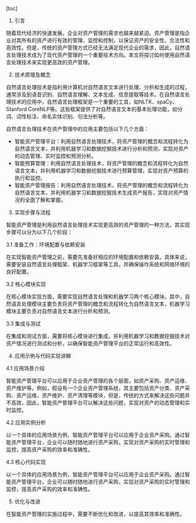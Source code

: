 
[toc]                    
                
                
1. 引言

随着现代经济的快速发展，企业对资产管理的需求也越来越紧迫。资产管理是指企业对其所有的资产进行有效的管理、监控和控制，以保证资产的安全性、合法性和高效性。但是，传统的资产管理方式已经无法满足现代企业的需求，因此，自然语言处理技术成为了现代资产管理的一个重要技术方向。本文将探讨如何使用自然语言处理技术来实现更高效的资产管理。

2. 技术原理及概念

自然语言处理技术是指利用计算机对自然语言文本进行处理、分析和生成的过程，通常涉及到语音识别、自然语言理解、文本生成、信息提取等技术。在自然语言处理技术的应用中，自然语言处理框架是一个重要的工具，如NLTK、spaCy、Stanford CoreNLP等。这些框架提供了对自然语言文本的基本处理功能，如分词、词性标注、命名实体识别、句法分析等。

自然语言处理技术在资产管理中的应用主要包括以下几个方面：

- 智能资产管理平台：利用自然语言处理技术，将资产管理的概念和流程转化为自然语言文本，并利用机器学习和数据挖掘技术进行分析和预测，实现对资产的动态管理、实时监控和预测分析。
- 智能预算管理：利用自然语言处理技术，将资产管理的概念和流程转化为自然语言文本，并利用机器学习和数据挖掘技术进行预算管理，实现对资产预算的执行和监控。
- 智能资产管理报告：利用自然语言处理技术，将资产管理的概念和流程转化为自然语言文本，并利用机器学习和数据挖掘技术生成资产报告，实现对资产情况的全面了解和掌握。

3. 实现步骤与流程

智能资产管理是利用自然语言处理技术实现更高效的资产管理的一种方法，其实现步骤可以分为以下几个阶段：

3.1 准备工作：环境配置与依赖安装

在实现智能资产管理之前，需要先准备好相应的环境配置和依赖安装。具体来说，需要安装自然语言处理框架、机器学习框架等工具，并确保操作系统和网络环境的良好配置。

3.2 核心模块实现

在核心模块实现方面，需要实现自然语言处理和机器学习两个核心模块。其中，自然语言处理模块主要负责将资产管理的概念和流程转化为自然语言文本，机器学习模块主要负责对自然语言文本进行分析和预测。

3.3 集成与测试

在集成和测试方面，需要将核心模块进行集成，并利用机器学习和数据挖掘技术对资产情况进行测试和分析，以确保智能资产管理平台的正常运行和高效性。

4. 应用示例与代码实现讲解

4.1 应用场景介绍

智能资产管理平台可以应用于企业资产管理的各个层面，如资产采购、资产运维、资产维护等。例如，假设有一个企业资产管理系统，其主要包括资产分类、资产采购、资产运维、资产维护、资产清理等模块，但是，传统的方式来解决这些问题并不高效，因此，智能资产管理平台可以解决这些问题，实现对资产的动态管理和实时监控。

4.2 应用实例分析

以一个具体的应用场景为例，智能资产管理平台可以应用于企业资产采购。通过智能资产管理平台，企业可以随时随地进行资产采购，实现对资产采购的实时管理和监控，提高资产采购的效率和准确性。

4.3 核心代码实现

以一个具体的应用场景为例，智能资产管理平台可以应用于企业资产采购。通过智能资产管理平台，企业可以随时随地进行资产采购，实现对资产采购的实时管理和监控，提高资产采购的效率和准确性。

5. 优化与改进

在智能资产管理的实施过程中，需要不断优化和改进，以提高其效率和准确性。

